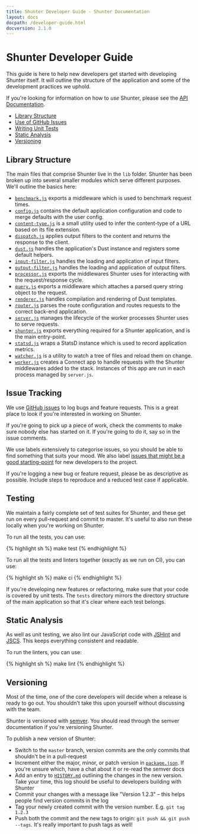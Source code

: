 ```yaml
---
title: Shunter Developer Guide - Shunter Documentation
layout: docs
docpath: /developer-guide.html
docversion: 2.1.0
---
```


Shunter Developer Guide
=======================

This guide is here to help new developers get started with developing Shunter itself. It will outline the structure of the application and some of the development practices we uphold.

If you're looking for information on how to _use_ Shunter, please see the [API Documentation](usage/index.html).

- [Library Structure](#library-structure)
- [Use of GitHub Issues](#issue-tracking)
- [Writing Unit Tests](#testing)
- [Static Analysis](#static-analysis)
- [Versioning](#versioning)


Library Structure
-----------------

The main files that comprise Shunter live in the `lib` folder. Shunter has been broken up into several smaller modules which serve different purposes. We'll outline the basics here:

- [`benchmark.js`](https://github.com/nature/shunter/blob/master/lib/benchmark.js) exports a middleware which is used to benchmark request times.
- [`config.js`](https://github.com/nature/shunter/blob/master/lib/config.js) contains the default application configuration and code to merge defaults with the user config.
- [`content-type.js`](https://github.com/nature/shunter/blob/master/lib/content-type.js) is a small utility used to infer the content-type of a URL based on its file extension.
- [`dispatch.js`](https://github.com/nature/shunter/blob/master/lib/dispatch.js) applies output filters to the content and returns the response to the client.
- [`dust.js`](https://github.com/nature/shunter/blob/master/lib/dust.js) handles the application's Dust instance and registers some default helpers.
- [`input-filter.js`](https://github.com/nature/shunter/blob/master/lib/input-filter.js) handles the loading and application of input filters.
- [`output-filter.js`](https://github.com/nature/shunter/blob/master/lib/output-filter.js) handles the loading and application of output filters.
- [`processor.js`](https://github.com/nature/shunter/blob/master/lib/processor.js) exports the middlewares Shunter uses for interacting with the request/response cycle.
- [`query.js`](https://github.com/nature/shunter/blob/master/lib/query.js) exports a middleware which attaches a parsed query string object to the request.
- [`renderer.js`](https://github.com/nature/shunter/blob/master/lib/renderer.js) handles compilation and rendering of Dust templates.
- [`router.js`](https://github.com/nature/shunter/blob/master/lib/router.js) parses the route configuration and routes requests to the correct back-end application.
- [`server.js`](https://github.com/nature/shunter/blob/master/lib/server.js) manages the lifecycle of the worker processes Shunter uses to serve requests.
- [`shunter.js`](https://github.com/nature/shunter/blob/master/lib/shunter.js) exports everything required for a Shunter application, and is the main entry-point.
- [`statsd.js`](https://github.com/nature/shunter/blob/master/lib/statsd.js) wraps a StatsD instance which is used to record application metrics.
- [`watcher.js`](https://github.com/nature/shunter/blob/master/lib/watcher.js) is a utility to watch a tree of files and reload them on change.
- [`worker.js`](https://github.com/nature/shunter/blob/master/lib/worker.js) creates a Connect app to handle requests with the Shunter middlewares added to the stack. Instances of this app are run in each process managed by `server.js`.


Issue Tracking
--------------

We use [GitHub issues](https://github.com/nature/shunter/issues) to log bugs and feature requests. This is a great place to look if you're interested in working on Shunter.

If you're going to pick up a piece of work, check the comments to make sure nobody else has started on it. If you're going to do it, say so in the issue comments. 

We use labels extensively to categorise issues, so you should be able to find something that suits your mood. We also label [issues that might be a good starting-point](https://github.com/nature/shunter/labels/good-starter-issue) for new developers to the project.

If you're logging a new bug or feature request, please be as descriptive as possible. Include steps to reproduce and a reduced test case if applicable.


Testing
-------

We maintain a fairly complete set of test suites for Shunter, and these get run on every pull-request and commit to master. It's useful to also run these locally when you're working on Shunter.

To run all the tests, you can use:

{% highlight sh %}
make test
{% endhighlight %}

To run all the tests and linters together (exactly as we run on CI), you can use:

{% highlight sh %}
make ci
{% endhighlight %}

If you're developing new features or refactoring, make sure that your code is covered by unit tests. The `tests` directory mirrors the directory structure of the main application so that it's clear where each test belongs.


Static Analysis
---------------

As well as unit testing, we also lint our JavaScript code with [JSHint](http://jshint.com/) and [JSCS](http://jscs.info/). This keeps everything consistent and readable.

To run the linters, you can use:

{% highlight sh %}
make lint
{% endhighlight %}


Versioning
----------

Most of the time, one of the core developers will decide when a release is ready to go out. You shouldn't take this upon yourself without discussing with the team.

Shunter is versioned with [semver](http://semver.org/). You should read through the semver documentation if you're versioning Shunter.

To publish a new version of Shunter:

- Switch to the `master` branch, version commits are the only commits that shouldn't be in a pull-request
- Increment either the major, minor, or patch version in [`package.json`](https://github.com/nature/shunter/blob/master/package.json). If you're unsure which, have a chat about it or re-read the semver docs
- Add an entry to [`HISTORY.md`](https://github.com/nature/shunter/blob/master/HISTORY.md) outlining the changes in the new version. Take your time, this log should be useful to developers building with Shunter
- Commit your changes with a message like "Version 1.2.3" – this helps people find version commits in the log
- Tag your newly created commit with the version number. E.g. `git tag 1.2.3`
- Push both the commit and the new tags to origin: `git push && git push --tags`. It's really important to push tags as well!
